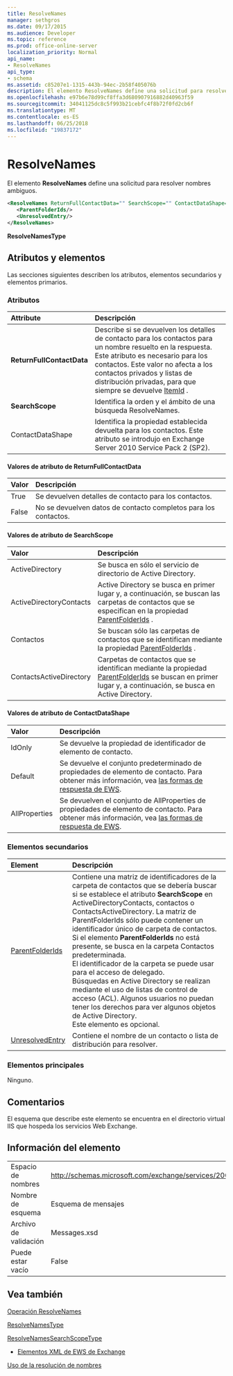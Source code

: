 ```yaml
---
title: ResolveNames
manager: sethgros
ms.date: 09/17/2015
ms.audience: Developer
ms.topic: reference
ms.prod: office-online-server
localization_priority: Normal
api_name:
- ResolveNames
api_type:
- schema
ms.assetid: c85207e1-1315-443b-94ec-2b58f405076b
description: El elemento ResolveNames define una solicitud para resolver nombres ambiguos.
ms.openlocfilehash: e97b6e78d99cf8ffa3d680907916882d40963f59
ms.sourcegitcommit: 34041125dc8c5f993b21cebfc4f8b72f0fd2cb6f
ms.translationtype: MT
ms.contentlocale: es-ES
ms.lasthandoff: 06/25/2018
ms.locfileid: "19837172"
---
```

# <a name="resolvenames"></a>ResolveNames

El elemento **ResolveNames** define una solicitud para resolver nombres ambiguos. 
  
```XML
<ResolveNames ReturnFullContactData="" SearchScope="" ContactDataShape="">
   <ParentFolderIds/>
   <UnresolvedEntry/>
</ResolveNames>
```

 **ResolveNamesType**
## <a name="attributes-and-elements"></a>Atributos y elementos

Las secciones siguientes describen los atributos, elementos secundarios y elementos primarios.
  
### <a name="attributes"></a>Atributos

|**Attribute**|**Descripción**|
|:-----|:-----|
|**ReturnFullContactData** <br/> |Describe si se devuelven los detalles de contacto para los contactos para un nombre resuelto en la respuesta. Este atributo es necesario para los contactos. Este valor no afecta a los contactos privados y listas de distribución privadas, para que siempre se devuelve [ItemId](itemid.md) .  <br/> |
|**SearchScope** <br/> |Identifica la orden y el ámbito de una búsqueda ResolveNames.  <br/> |
|ContactDataShape  <br/> |Identifica la propiedad establecida devuelta para los contactos. Este atributo se introdujo en Exchange Server 2010 Service Pack 2 (SP2).  <br/> |
   
#### <a name="returnfullcontactdata-attribute-values"></a>Valores de atributo de ReturnFullContactData

|**Valor**|**Descripción**|
|:-----|:-----|
|True  <br/> |Se devuelven detalles de contacto para los contactos.  <br/> |
|False  <br/> |No se devuelven datos de contacto completos para los contactos.  <br/> |
   
#### <a name="searchscope-attribute-values"></a>Valores de atributo de SearchScope

|**Valor**|**Descripción**|
|:-----|:-----|
|ActiveDirectory  <br/> |Se busca en sólo el servicio de directorio de Active Directory.  <br/> |
|ActiveDirectoryContacts  <br/> |Active Directory se busca en primer lugar y, a continuación, se buscan las carpetas de contactos que se especifican en la propiedad [ParentFolderIds](parentfolderids.md) .  <br/> |
|Contactos  <br/> |Se buscan sólo las carpetas de contactos que se identifican mediante la propiedad [ParentFolderIds](parentfolderids.md) .  <br/> |
|ContactsActiveDirectory  <br/> |Carpetas de contactos que se identifican mediante la propiedad [ParentFolderIds](parentfolderids.md) se buscan en primer lugar y, a continuación, se busca en Active Directory.  <br/> |
   
#### <a name="contactdatashape-attribute-values"></a>Valores de atributo de ContactDataShape

|**Valor**|**Descripción**|
|:-----|:-----|
|IdOnly  <br/> |Se devuelve la propiedad de identificador de elemento de contacto.  <br/> |
|Default  <br/> |Se devuelve el conjunto predeterminado de propiedades de elemento de contacto. Para obtener más información, vea [las formas de respuesta de EWS](http://msdn.microsoft.com/library/1c5ddc0a-c4e0-4488-8972-7543b5b464df%28Office.15%29.aspx).  <br/> |
|AllProperties  <br/> |Se devuelven el conjunto de AllProperties de propiedades de elemento de contacto. Para obtener más información, vea [las formas de respuesta de EWS](http://msdn.microsoft.com/library/1c5ddc0a-c4e0-4488-8972-7543b5b464df%28Office.15%29.aspx).  <br/> |
   
### <a name="child-elements"></a>Elementos secundarios

|**Element**|**Descripción**|
|:-----|:-----|
|[ParentFolderIds](parentfolderids.md) <br/> |Contiene una matriz de identificadores de la carpeta de contactos que se debería buscar si se establece el atributo **SearchScope** en ActiveDirectoryContacts, contactos o ContactsActiveDirectory. La matriz de ParentFolderIds sólo puede contener un identificador único de carpeta de contactos. Si el elemento **ParentFolderIds** no está presente, se busca en la carpeta Contactos predeterminada.  <br/> El identificador de la carpeta se puede usar para el acceso de delegado.  <br/> Búsquedas en Active Directory se realizan mediante el uso de listas de control de acceso (ACL). Algunos usuarios no puedan tener los derechos para ver algunos objetos de Active Directory.  <br/> Este elemento es opcional.  <br/> |
|[UnresolvedEntry](unresolvedentry.md) <br/> |Contiene el nombre de un contacto o lista de distribución para resolver.  <br/> |
   
### <a name="parent-elements"></a>Elementos principales

Ninguno.
  
## <a name="remarks"></a>Comentarios

El esquema que describe este elemento se encuentra en el directorio virtual IIS que hospeda los servicios Web Exchange.
  
## <a name="element-information"></a>Información del elemento

|||
|:-----|:-----|
|Espacio de nombres  <br/> |http://schemas.microsoft.com/exchange/services/2006/messages  <br/> |
|Nombre de esquema  <br/> |Esquema de mensajes  <br/> |
|Archivo de validación  <br/> |Messages.xsd  <br/> |
|Puede estar vacío  <br/> |False  <br/> |
   
## <a name="see-also"></a>Vea también



[Operación ResolveNames](resolvenames-operation.md)
  
[ResolveNamesType](https://msdn.microsoft.com/library/ExchangeWebServices.ResolveNamesType.aspx)
  
[ResolveNamesSearchScopeType](https://msdn.microsoft.com/library/ExchangeWebServices.ResolveNamesSearchScopeType.aspx)


- [Elementos XML de EWS de Exchange](ews-xml-elements-in-exchange.md)


[Uso de la resolución de nombres](http://msdn.microsoft.com/library/9257fb07-89d2-46eb-b885-e2173fe6fbc1%28Office.15%29.aspx)

